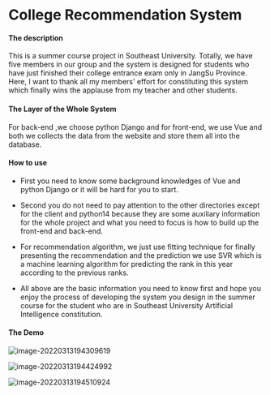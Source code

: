 # College Recommendation System

#### The description

This is a summer course project in Southeast University. Totally, we have five members in our group and the system is designed for students who have just finished their college entrance exam only in JangSu Province. Here, I want to thank all my members' effort for constituting this system which finally wins the applause from my teacher and other students.  

#### The Layer of the Whole System

For back-end ,we choose python Django and for front-end, we use Vue and both we collects the data from the website and store them all into the database.

#### How to use 

- First you need to know some background knowledges of Vue and python Django or it will be hard for you to start. 

- Second you do not need to pay attention to the other directories except for the client and python14 because they are some auxiliary information for the whole project and what you need to focus is how to build up the front-end and back-end.
- For recommendation algorithm, we just use fitting technique for finally presenting the recommendation and the prediction we use SVR which is a machine learning algorithm for predicting the rank in this year according to the previous ranks. 
- All above are the basic information you need to know first and hope you enjoy the process of developing the system you design in the summer course for the student who are in Southeast University Artificial Intelligence constitution.

#### The Demo

![image-20220313194309619](https://gitee.com/luo-zhuoyan-58119327/myimage/raw/master/img/image-20220313194309619.png)

![image-20220313194424992](https://gitee.com/luo-zhuoyan-58119327/myimage/raw/master/img/image-20220313194424992.png)

![image-20220313194510924](https://gitee.com/luo-zhuoyan-58119327/myimage/raw/master/img/image-20220313194510924.png)

